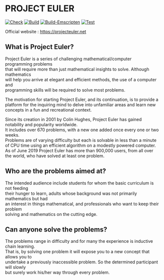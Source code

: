 # PROJECT EULER

[![Check](https://github.com/GaelGuegan/project_euler/workflows/Check/badge.svg)](https://github.com/GaelGuegan/project_euler/actions/workflows/check.yml)
[![Build](https://github.com/GaelGuegan/project_euler/workflows/Build/badge.svg)](https://github.com/GaelGuegan/project_euler/actions/workflows/build.yml)
[![Build-Emscripten](https://github.com/GaelGuegan/project_euler/workflows/Build%20Emscripten/badge.svg)](https://github.com/GaelGuegan/project_euler/actions/workflows/build-emscripten.yml)
[![Test](https://github.com/GaelGuegan/project_euler/workflows/Test/badge.svg)](https://github.com/GaelGuegan/project_euler/actions/workflows/test.yml)

Official website : <https://projecteuler.net>

## What is Project Euler?

Project Euler is a series of challenging mathematical/computer programming problems  
that will require more than just mathematical insights to solve. Although mathematics  
will help you arrive at elegant and efficient methods, the use of a computer and  
programming skills will be required to solve most problems.

The motivation for starting Project Euler, and its continuation, is to provide a  
platform for the inquiring mind to delve into unfamiliar areas and learn new  
concepts in a fun and recreational context.

Since its creation in 2001 by Colin Hughes, Project Euler has gained notability and popularity worldwide.  
It includes over 670 problems, with a new one added once every one or two weeks.  
Problems are of varying difficulty but each is solvable in less than a minute of CPU time using an efficient algorithm on a modestly powered computer.  
As of June 2019 Project Euler has more than 900,000 users, from all over the world, who have solved at least one problem.

## Who are the problems aimed at?

The intended audience include students for whom the basic curriculum is not feeding  
their hunger to learn, adults whose background was not primarily mathematics but had  
an interest in things mathematical, and professionals who want to keep their problem  
solving and mathematics on the cutting edge.  

## Can anyone solve the problems?

The problems range in difficulty and for many the experience is inductive chain learning.  
That is, by solving one problem it will expose you to a new concept that allows you to  
undertake a previously inaccessible problem. So the determined participant will slowly  
but surely work his/her way through every problem.
